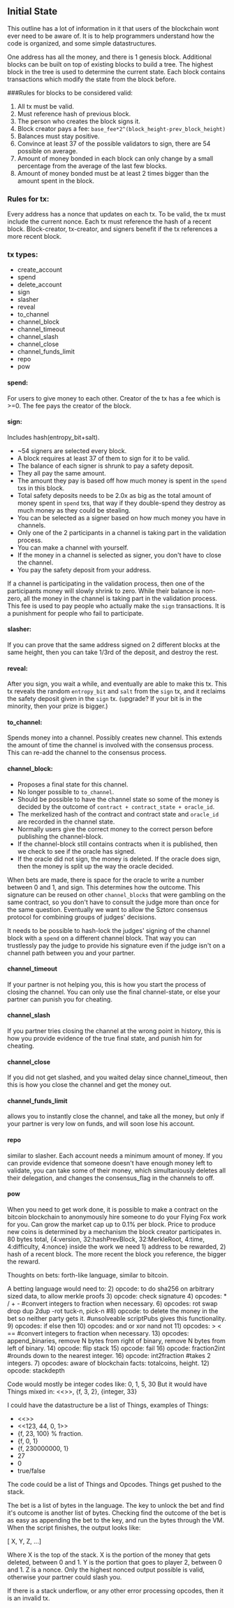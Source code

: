 ## Initial State

This outline has a lot of information in it that users of the blockchain wont ever need to be aware of. It is to help programmers understand how the code is organized, and some simple datastructures.

One address has all the money, and there is 1 genesis block. Additional blocks can be built on top of existing blocks to build a tree. The highest block in the tree is used to determine the current state. Each block contains transactions which modify the state from the block before.

###Rules for blocks to be considered valid:

1. All tx must be valid. 
2. Must reference hash of previous block.
3. The person who creates the block signs it.
4. Block creator pays a fee: `base_fee*2^(block_height-prev_block_height)`
5. Balances must stay positive.
6. Convince at least 37 of the possible validators to sign, there are 54 possible on average.
7. Amount of money bonded in each block can only change by a small percentage from the average of the last few blocks.
8. Amount of money bonded must be at least 2 times bigger than the amount spent in the block.

### Rules for tx:
Every address has a nonce that updates on each tx. To be valid, the tx must include the current nonce. Each tx must reference the hash of a recent block. Block-creator, tx-creator, and signers benefit if the tx references a more recent block.

### tx types:
- create_account
- spend
- delete_account
- sign
- slasher
- reveal
- to_channel
- channel_block
- channel_timeout
- channel_slash
- channel_close
- channel_funds_limit
- repo
- pow

#### spend:
For users to give money to each other. Creator of the tx has a fee which is >=0. The fee pays the creator of the block.

#### sign:
Includes hash(entropy_bit+salt).
- ~54 signers are selected every block.
- A block requires at least 37 of them to sign for it to be valid.
- The balance of each signer is shrunk to pay a safety deposit.
- They all pay the same amount.
- The amount they pay is based off how much money is spent in the `spend` txs in this block.
- Total safety deposits needs to be 2.0x as big as the total amount of money spent in `spend` txs, that way if they double-spend they destroy as much money as they could be stealing.
- You can be selected as a signer based on how much money you have in channels.
- Only one of the 2 participants in a channel is taking part in the validation process.
- You can make a channel with yourself.
- If the money in a channel is selected as signer, you don't have to close the channel.
- You pay the safety deposit from your address.

If a channel is participating in the validation process, then one of the participants money will slowly shrink to zero. While their balance is non-zero, all the money in the channel is taking part in the validation process. This fee is used to pay people who actually make the `sign` transactions. It is a punishment for people who fail to participate.

#### slasher:
If you can prove that the same address signed on 2 different blocks at the same height, then you can take 1/3rd of the deposit, and destroy the rest.

#### reveal:
After you sign, you wait a while, and eventually are able to make this tx. This tx reveals the random `entropy_bit` and `salt` from the `sign` tx, and it reclaims the safety deposit given in the `sign` tx. (upgrade? If your bit is in the minority, then your prize is bigger.)

#### to_channel:
Spends money into a channel. Possibly creates new channel. This extends the amount of time the channel is involved with the consensus process. This can re-add the channel to the consensus process.

#### channel_block:
- Proposes a final state for this channel.
- No longer possible to `to_channel`. 
- Should be possible to have the channel state so some of the money is decided by the outcome of `contract + contract_state + oracle_id`.
- The merkelized hash of the contract and contract state and `oracle_id` are recorded in the channel state.
- Normally users give the correct money to the correct person before publishing the channel-block.
- If the channel-block still contains contracts when it is published, then we check to see if the oracle has signed.
- If the oracle did not sign, the money is deleted. If the oracle does sign, then the money is split up the way the oracle decided.

When bets are made, there is space for the oracle to write a number between 0 and 1, and sign. This determines how the outcome. This signature can be reused on other `channel_blocks` that were gambling on the same contract, so you don't have to consult the judge more than once for the same question. Eventually we want to allow the Sztorc consensus protocol for combining groups of judges' decisions.

It needs to be possible to hash-lock the judges' signing of the channel block with a `spend` on a different channel block. That way you can trustlessly pay the judge to provide his signature even if the judge isn't on a channel path between you and your partner.

#### channel_timeout

If your partner is not helping you, this is how you start the process of closing the channel. 
You can only use the final channel-state, or else your partner can punish you for cheating.

#### channel_slash

If you partner tries closing the channel at the wrong point in history, this is how you provide evidence of the true final state, and punish him for cheating.

#### channel_close

If you did not get slashed, and you waited delay since channel_timeout, then this is how you close the channel and get the money out.

#### channel_funds_limit

allows you to instantly close the channel, and take all the money, but only if your partner is very low on funds, and will soon lose his account.

#### repo

similar to slasher.
Each account needs a minimum amount of money.
If you can provide evidence that someone doesn't have enough money left to validate, you can take some of their money, which simultaniously deletes all their delegation, and changes the consensus_flag in the channels to off.

#### pow

When you need to get work done, it is possible to make a contract on the bitcoin blockchain to anonymously hire someone to do your Flying Fox work for you.
Can grow the market cap up to 0.1% per block. Price to produce new coins is determined by a mechanism the block creator participates in.
80 bytes total, {4:version, 32:hashPrevBlock, 32:MerkleRoot, 4:time, 4:difficulty, 4:nonce}
inside the work we need 1) address to be rewarded, 2) hash of a recent block. 
The more recent the block you reference, the bigger the reward.

Thoughts on bets:
forth-like language, similar to bitcoin.

A betting language would need to:
2) opcode: to do sha256 on arbitrary sized data, to allow merkle proofs
3) opcode: check signature
4) opcodes: * / + - #convert integers to fraction when necessary.
6) opcodes: rot swap drop dup 2dup -rot tuck-n, pick-n
#8) opcode: to delete the money in the bet so neither party gets it. #unsolveable scriptPubs gives this functionality.
9) opcodes: if else then
10) opcodes: and or xor nand not
11) opcodes: > < == #convert integers to fraction when necessary.
13) opcodes: append_binaries, remove N bytes from right of binary, remove N bytes from left of binary.
14) opcode: flip stack
15) opcode: fail 
16) opcode: fraction2int #rounds down to the nearest integer.
16) opcode: int2fraction #takes 2 integers.
7) opcodes: aware of blockchain facts: totalcoins, height.
12) opcode: stackdepth

Code would mostly be integer codes like:
0, 1, 5, 30
But it would have Things mixed in:
<<>>, {f, 3, 2}, {integer, 33}

I could have the datastructure be a list of Things,
examples of Things:
* <<>>
* <<123, 44, 0, 1>>
* {f, 23, 100} % fraction.
* {f, 0, 1}
* {f, 230000000, 1}
* 27
* 0
* true/false

The code could be a list of Things and Opcodes. Things get pushed to the stack.

The bet is a list of bytes in the language. The key to unlock the bet and find it's outcome is another list of bytes.
Checking find the outcome of the bet is as easy as appending the bet to the key, and run the bytes through the VM.
When the script finishes, the output looks like:

[ X, Y, Z, ...]

Where X is the top of the stack.
X is the portion of the money that gets deleted, between 0 and 1.
Y is the portion that goes to player 2, between 0 and 1.
Z is a nonce. Only the highest nonced output possible is valid, otherwise your partner could slash you.

If there is a stack underflow, or any other error processing opcodes, then it is an invalid tx.